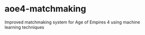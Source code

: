 # aoe4-matchmaking
Improved matchmaking system for Age of Empires 4 using machine learning techniques
